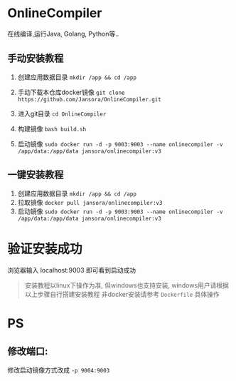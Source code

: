 # OnlineCompiler
在线编译,运行Java, Golang, Python等..

## 手动安装教程

1. 创建应用数据目录 `mkdir /app && cd /app`

2. 手动下载本仓库docker镜像 `git clone https://github.com/Jansora/OnlineCompiler.git`

3. 进入git目录 `cd OnlineCompiler`

4. 构建镜像 `bash build.sh`

5. 启动镜像 `sudo docker run -d -p 9003:9003 --name onlinecompiler -v /app/data:/app/data jansora/onlinecompiler:v3`


## 一键安装教程

1. 创建应用数据目录 `mkdir /app && cd /app`
2. 拉取镜像 `docker pull jansora/onlinecompiler:v3`
3. 启动镜像 `sudo docker run -d -p 9003:9003 --name onlinecompiler -v /app/data:/app/data jansora/onlinecompiler:v3`


# 验证安装成功

浏览器输入 localhost:9003 即可看到启动成功


> 安装教程以linux下操作为准, 但windows也支持安装, windows用户请根据以上步骤自行搭建安装教程
> 非docker安装请参考 `Dockerfile` 具体操作

# PS
## 修改端口:
修改启动镜像方式改成 `-p 9004:9003`
